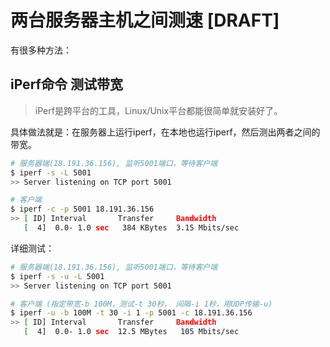 # 两台服务器主机之间测速 [DRAFT]

有很多种方法：

## iPerf命令 测试带宽

> iPerf是跨平台的工具，Linux/Unix平台都能很简单就安装好了。

具体做法就是：在服务器上运行iperf，在本地也运行iperf，然后测出两者之间的带宽。


```sh
# 服务器端(18.191.36.156), 监听5001端口，等待客户端
$ iperf -s -L 5001
>> Server listening on TCP port 5001

# 客户端
$ iperf -c -p 5001 18.191.36.156
>> [ ID] Interval       Transfer     Bandwidth
   [  4]  0.0- 1.0 sec   384 KBytes  3.15 Mbits/sec
```

详细测试：
```sh
# 服务器端(18.191.36.156), 监听5001端口，等待客户端
$ iperf -s -u -L 5001
>> Server listening on TCP port 5001

# 客户端 (指定带宽-b 100M，测试-t 30秒， 间隔-i 1秒，用UDP传输-u)
$ iperf -u -b 100M -t 30 -i 1 -p 5001 -c 18.191.36.156
>> [ ID] Interval       Transfer     Bandwidth
   [  4]  0.0- 1.0 sec  12.5 MBytes   105 Mbits/sec
```